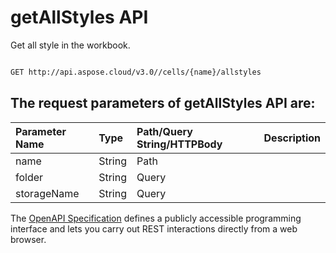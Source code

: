 # **getAllStyles API**

Get all style in the workbook. 

```bash

GET http://api.aspose.cloud/v3.0//cells/{name}/allstyles

```

## The request parameters of **getAllStyles** API are: 

| Parameter Name | Type | Path/Query String/HTTPBody | Description | 
| :- | :- | :- |:- | 
|name|String|Path||
|folder|String|Query||
|storageName|String|Query||


The [OpenAPI Specification](https://reference.aspose.cloud/cells/#/WorkbookController/GetAllStyles) defines a publicly accessible programming interface and lets you carry out REST interactions directly from a web browser.
